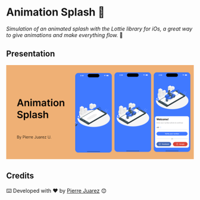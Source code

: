 # Animation Splash 🤯

_Simulation of an animated splash with the Lottie library for iOs, a great way to give animations and make everything flow._ 🥳

## Presentation

![Desktop Version](src/presentation.png?raw=true "Desktop Version")

## Credits

⌨️ Developed with ♥️ by [Pierre Juarez](https://github.com/pierre-juarez) 😊